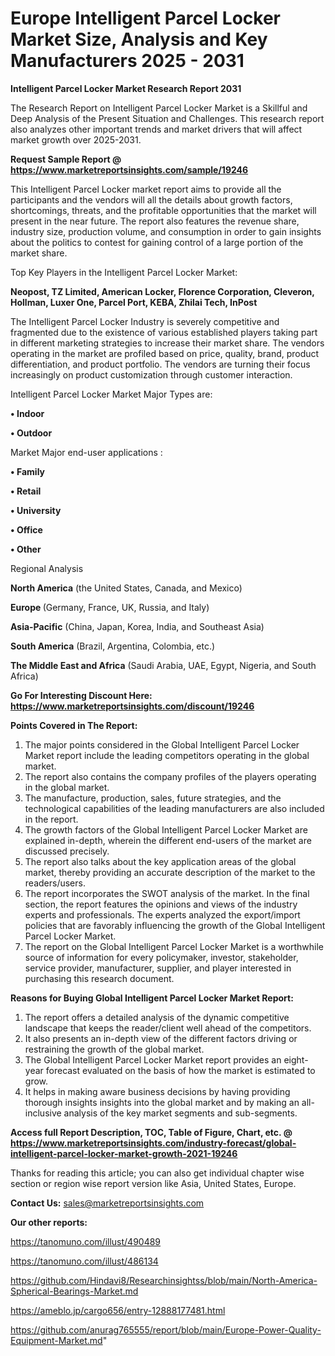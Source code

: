 # Europe Intelligent Parcel Locker Market Size, Analysis and Key Manufacturers 2025 - 2031

<strong>Intelligent Parcel Locker Market Research Report 2031</strong>

The Research Report on Intelligent Parcel Locker Market is a Skillful and Deep Analysis of the Present Situation and Challenges. This research report also analyzes other important trends and market drivers that will affect market growth over 2025-2031.

<strong>Request Sample Report @ <a href=https://www.marketreportsinsights.com/sample/19246>https://www.marketreportsinsights.com/sample/19246</a></strong>

This Intelligent Parcel Locker market report aims to provide all the participants and the vendors will all the details about growth factors, shortcomings, threats, and the profitable opportunities that the market will present in the near future. The report also features the revenue share, industry size, production volume, and consumption in order to gain insights about the politics to contest for gaining control of a large portion of the market share.

Top Key Players in the Intelligent Parcel Locker Market:

<strong>Neopost, TZ Limited, American Locker, Florence Corporation, Cleveron, Hollman, Luxer One, Parcel Port, KEBA, Zhilai Tech, InPost</strong>

The Intelligent Parcel Locker Industry is severely competitive and fragmented due to the existence of various established players taking part in different marketing strategies to increase their market share. The vendors operating in the market are profiled based on price, quality, brand, product differentiation, and product portfolio. The vendors are turning their focus increasingly on product customization through customer interaction.

Intelligent Parcel Locker Market Major Types are:

<strong>• Indoor

• Outdoor</strong>

Market Major end-user applications :

<strong>• Family

• Retail

• University

• Office

• Other</strong>

Regional Analysis

</u><strong><b>North America</b></strong> (the United States, Canada, and Mexico)

<strong><b>Europe </b></strong>(Germany, France, UK, Russia, and Italy)

<strong><b>Asia-Pacific</b></strong> (China, Japan, Korea, India, and Southeast Asia)

<strong><b>South America</b></strong> (Brazil, Argentina, Colombia, etc.)

<strong><b>The Middle East and Africa</b></strong> (Saudi Arabia, UAE, Egypt, Nigeria, and South Africa)

<strong>Go For Interesting Discount Here: <a href=https://www.marketreportsinsights.com/discount/19246>https://www.marketreportsinsights.com/discount/19246</a></strong>

<strong>Points Covered in The Report:</strong>
<ol>
  <li>The major points considered in the Global Intelligent Parcel Locker Market report include the leading competitors operating in the global market.</li>
  <li>The report also contains the company profiles of the players operating in the global market.</li>
  <li>The manufacture, production, sales, future strategies, and the technological capabilities of the leading manufacturers are also included in the report.</li>
  <li>The growth factors of the Global Intelligent Parcel Locker Market are explained in-depth, wherein the different end-users of the market are discussed precisely.</li>
  <li>The report also talks about the key application areas of the global market, thereby providing an accurate description of the market to the readers/users.</li>
  <li>The report incorporates the SWOT analysis of the market. In the final section, the report features the opinions and views of the industry experts and professionals. The experts analyzed the export/import policies that are favorably influencing the growth of the Global Intelligent Parcel Locker Market.</li>
  <li>The report on the Global Intelligent Parcel Locker Market is a worthwhile source of information for every policymaker, investor, stakeholder, service provider, manufacturer, supplier, and player interested in purchasing this research document.</li>
</ol>
<strong>Reasons for Buying Global Intelligent Parcel Locker Market Report:</strong>

<ol>
  <li>The report offers a detailed analysis of the dynamic competitive landscape that keeps the reader/client well ahead of the competitors.</li>
  <li>It also presents an in-depth view of the different factors driving or restraining the growth of the global market.</li>
  <li>The Global Intelligent Parcel Locker Market report provides an eight-year forecast evaluated on the basis of how the market is estimated to grow.</li>
  <li>It helps in making aware business decisions by having providing thorough insights insights into the global market and by making an all-inclusive analysis of the key market segments and sub-segments.</li>
</ol>
<strong>Access full Report Description, TOC, Table of Figure, Chart, etc. @ <a href=https://www.marketreportsinsights.com/industry-forecast/global-intelligent-parcel-locker-market-growth-2021-19246>https://www.marketreportsinsights.com/industry-forecast/global-intelligent-parcel-locker-market-growth-2021-19246</a></strong>


Thanks for reading this article; you can also get individual chapter wise section or region wise report version like Asia, United States, Europe.

<strong>Contact Us:</strong>
sales@marketreportsinsights.com

<strong>Our other reports:</strong>

<a href=https://tanomuno.com/illust/490489>https://tanomuno.com/illust/490489</a>

<a href=https://tanomuno.com/illust/486134>https://tanomuno.com/illust/486134</a>

<a href=https://github.com/Hindavi8/Researchinsightss/blob/main/North-America-Spherical-Bearings-Market.md>https://github.com/Hindavi8/Researchinsightss/blob/main/North-America-Spherical-Bearings-Market.md</a>

<a href=https://ameblo.jp/cargo656/entry-12888177481.html>https://ameblo.jp/cargo656/entry-12888177481.html</a>

<a href=https://github.com/anurag765555/report/blob/main/Europe-Power-Quality-Equipment-Market.md>https://github.com/anurag765555/report/blob/main/Europe-Power-Quality-Equipment-Market.md</a>"
